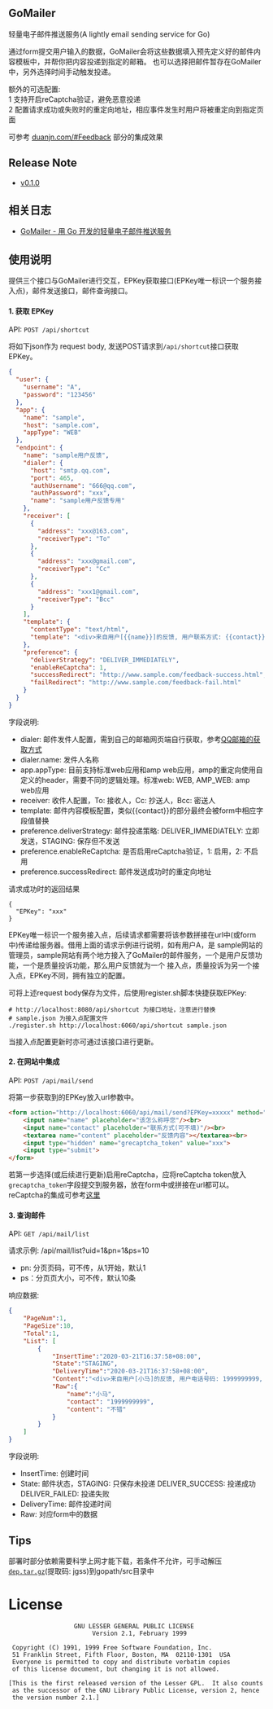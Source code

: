 ## GoMailer
轻量电子邮件推送服务(A lightly email sending service for Go)

通过form提交用户输入的数据，GoMailer会将这些数据填入预先定义好的邮件内容模板中，并帮你把内容投递到指定的邮箱。
也可以选择把邮件暂存在GoMailer中，另外选择时间手动触发投递。

额外的可选配置: <br>
1 支持开启reCaptcha验证，避免恶意投递<br>
2 配置请求成功或失败时的重定向地址，相应事件发生时用户将被重定向到指定页面

可参考 [duanjn.com/#Feedback](http://duanjn.com) 部分的集成效果

## Release Note
- [v0.1.0](https://github.com/DuanJiaNing/GoMailer/releases/tag/v0.1.0)

## 相关日志
- [GoMailer - 用 Go 开发的轻量电子邮件推送服务](https://www.jianshu.com/p/158a25a452ca)

## 使用说明
提供三个接口与GoMailer进行交互，EPKey获取接口(EPKey唯一标识一个服务接入点)，邮件发送接口，邮件查询接口。

#### 1. 获取 EPKey
API: `POST /api/shortcut`

将如下json作为 request body, 发送POST请求到`/api/shortcut`接口获取EPKey。
```json
{
  "user": {
    "username": "A",
    "password": "123456"
  },
  "app": {
    "name": "sample",
    "host": "sample.com",
    "appType": "WEB"
  },
  "endpoint": {
    "name": "sample用户反馈",
    "dialer": {
      "host": "smtp.qq.com",
      "port": 465,
      "authUsername": "666@qq.com",
      "authPassword": "xxx",
      "name": "sample用户反馈专用"
    },
    "receiver": [
      {
        "address": "xxx@163.com",
        "receiverType": "To"
      },
      {
        "address": "xxx@gmail.com",
        "receiverType": "Cc"
      },
      {
        "address": "xxx1@gmail.com",
        "receiverType": "Bcc"
      }
    ],
    "template": {
      "contentType": "text/html",
      "template": "<div>来自用户[{{name}}]的反馈, 用户联系方式: {{contact}}, 反馈内容如下:<hr><p>{{content}}</p><div/>"
    },
    "preference": {
      "deliverStrategy": "DELIVER_IMMEDIATELY",
      "enableReCaptcha": 1,
      "successRedirect": "http://www.sample.com/feedback-success.html",
      "failRedirect": "http://www.sample.com/feedback-fail.html"
    }
  }
}
```

字段说明:
- dialer: 邮件发件人配置，需到自己的邮箱网页端自行获取，参考[QQ邮箱的获取方式](https://service.mail.qq.com/cgi-bin/help?subtype=1&id=28&no=1001256)
- dialer.name: 发件人名称
- app.appType: 目前支持标准web应用和amp web应用，amp的重定向使用自定义的header，需要不同的逻辑处理。标准web: WEB, AMP_WEB: amp web应用
- receiver: 收件人配置，To: 接收人，Cc: 抄送人，Bcc: 密送人
- template: 邮件内容模板配置，类似{{contact}}的部分最终会被form中相应字段值替换
- preference.deliverStrategy: 邮件投递策略: DELIVER_IMMEDIATELY: 立即发送，STAGING: 保存但不发送
- preference.enableReCaptcha: 是否启用reCaptcha验证，1: 启用，2: 不启用
- preference.successRedirect: 邮件发送成功时的重定向地址

请求成功时的返回结果
```text
{
  "EPKey": "xxx"
}
``` 
EPKey唯一标识一个服务接入点，后续请求都需要将该参数拼接在url中(或form中)传递给服务器。借用上面的请求示例进行说明，如有用户A，是
sample网站的管理员，sample网站有两个地方接入了GoMailer的邮件服务，一个是用户反馈功能，一个是质量投诉功能，那么用户反馈就为一个
接入点，质量投诉为另一个接入点，EPKey不同，拥有独立的配置。

可将上述request body保存为文件，后使用register.sh脚本快捷获取EPKey:
```shell script
# http://localhost:8080/api/shortcut 为接口地址，注意进行替换
# sample.json 为接入点配置文件
./register.sh http://localhost:6060/api/shortcut sample.json
```

当接入点配置更新时亦可通过该接口进行更新。

#### 2. 在网站中集成
API: `POST /api/mail/send`

将第一步获取到的EPKey放入url参数中。
```html
<form action="http://localhost:6060/api/mail/send?EPKey=xxxxx" method="post">
    <input name="name" placeholder="该怎么称呼您"/><br>
    <input name="contact" placeholder="联系方式(可不填)"/><br>
    <textarea name="content" placeholder="反馈内容"></textarea><br>
    <input type="hidden" name="grecaptcha_token" value="xxx">
    <input type="submit">
</form>
```
若第一步选择(或后续进行更新)启用reCaptcha，应将reCaptcha token放入`grecaptcha_token`字段提交到服务器，放在form中或拼接在url都可以。
reCaptcha的集成可参考[这里](https://www.cnblogs.com/dulinan/p/12033018.html)

#### 3. 查询邮件
API: `GET /api/mail/list`

请求示例: /api/mail/list?uid=1&pn=1&ps=10
- pn: 分页页码，可不传，从1开始，默认1
- ps：分页页大小，可不传，默认10条

响应数据:
```json
{
    "PageNum":1,
    "PageSize":10,
    "Total":1,
    "List": [
        {
            "InsertTime":"2020-03-21T16:37:58+08:00",  
            "State":"STAGING",
            "DeliveryTime":"2020-03-21T16:37:58+08:00",
            "Content":"<div>来自用户[小马]的反馈, 用户电话号码: 1999999999, 反馈内容如下:<hr><p>不错</p><div/>",
            "Raw":{
                "name":"小马",
                "contact": "1999999999",
                "content": "不错"
            }
        }
    ]
}
```

字段说明:
- InsertTime: 创建时间
- State: 邮件状态，STAGING: 只保存未投递 DELIVER_SUCCESS: 投递成功 DELIVER_FAILED: 投递失败 
- DeliveryTime: 邮件投递时间
- Raw: 对应form中的数据

## Tips

部署时部分依赖需要科学上网才能下载，若条件不允许，可手动解压[`dep.tar.gz`](https://pan.baidu.com/s/1IJard_GsZJid0WhCHjIF_w)(提取码: jgss)到gopath/src目录中

License
============
```text
                  GNU LESSER GENERAL PUBLIC LICENSE
                       Version 2.1, February 1999

 Copyright (C) 1991, 1999 Free Software Foundation, Inc.
 51 Franklin Street, Fifth Floor, Boston, MA  02110-1301  USA
 Everyone is permitted to copy and distribute verbatim copies
 of this license document, but changing it is not allowed.

[This is the first released version of the Lesser GPL.  It also counts
 as the successor of the GNU Library Public License, version 2, hence
 the version number 2.1.]
```
